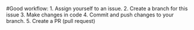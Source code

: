 #Good workflow: 1. Assign yourself to an issue. 2. Create a branch for this issue 3. Make changes in code 4. Commit and push changes to your branch. 5. Create a PR (pull request)
